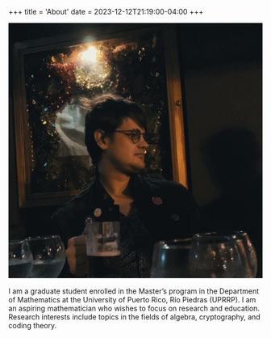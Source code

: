 +++
title = 'About'
date = 2023-12-12T21:19:00-04:00
+++

![Image Alt](/images/328094760_712322237220696_3987738320480535270_n.jpg)

I am a graduate student enrolled in the Master’s program in the Department of
Mathematics at the University of Puerto Rico, Río Piedras (UPRRP). I am an
aspiring mathematician who wishes to focus on research and education. Research
interests include topics in the fields of algebra, cryptography, and coding
theory.
